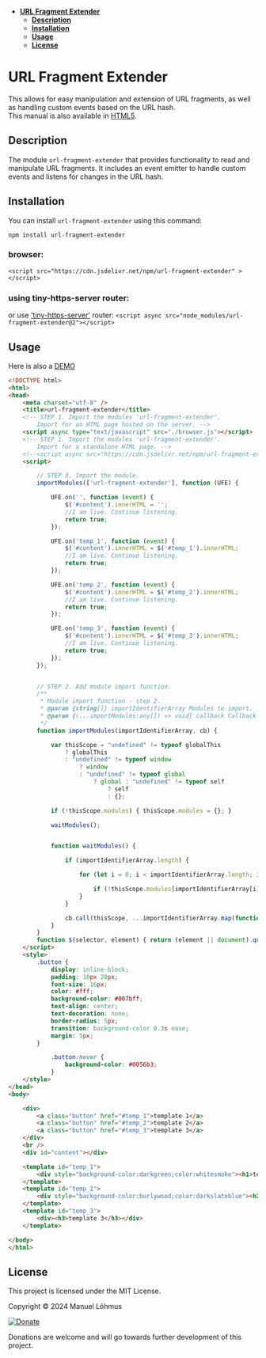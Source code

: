 ﻿
<div class="row w-100">
<div class="col-3 d-none d-lg-inline">
<div class="sticky-top overflow-auto vh-100">
<div id="list-headers" class="list-group mt-5">

- [**URL Fragment Extender**](#url-fragment-extender)
  - [**Description**](#description)
  - [**Installation**](#installation)
  - [**Usage**](#usage)
  - [**License**](#license)
    
</div>
</div>
</div>
 
<div class="col">
<div class="p-2 markdown-body" data-bs-spy="scroll" data-bs-target="#list-headers" data-bs-offset="0" tabindex="0">


# URL Fragment Extender
This allows for easy manipulation and extension of URL fragments, as well as handling custom events based on the URL hash.<br>
This manual is also available in [HTML5](https://manuel-lohmus.github.io/url-fragment-extender/README.html).

## Description
The module `url-fragment-extender` that provides functionality to read and manipulate URL fragments. 
It includes an event emitter to handle custom events and listens for changes in the URL hash.

## Installation

You can install `url-fragment-extender` using this command:

`npm install url-fragment-extender`

### browser:
`<script src="https://cdn.jsdelivr.net/npm/url-fragment-extender" ></script>`

### using tiny-https-server router:
or use ['tiny-https-server'](https://www.npmjs.com/package/tiny-https-server) router:
`<script async src="node_modules/url-fragment-extender@2"></script>`

## Usage 

Here is also a [DEMO](https://manuel-lohmus.github.io/url-fragment-extender/index.html)
```html
<!DOCTYPE html>
<html>
<head>
    <meta charset="utf-8" />
    <title>url-fragment-extender</title>
    <!-- STEP 1. Import the modules 'url-fragment-extender'.
        Import for an HTML page hosted on the server. -->
    <script async type="text/javascript" src="./browser.js"></script>
    <!-- STEP 1. Import the modules 'url-fragment-extender'.
        Import for a standalone HTML page. -->
    <!--<script async src="https://cdn.jsdelivr.net/npm/url-fragment-extender"></script>-->
    <script>

        // STEP 3. Import the module.
        importModules(['url-fragment-extender'], function (UFE) {

            UFE.on('', function (event) {
                $('#content').innerHTML = '';
                //I am live. Continue listening.
                return true;
            });

            UFE.on('temp_1', function (event) {
                $('#content').innerHTML = $('#temp_1').innerHTML;
                //I am live. Continue listening.
                return true;
            });

            UFE.on('temp_2', function (event) {
                $('#content').innerHTML = $('#temp_2').innerHTML;
                //I am live. Continue listening.
                return true;
            });

            UFE.on('temp_3', function (event) {
                $('#content').innerHTML = $('#temp_3').innerHTML;
                //I am live. Continue listening.
                return true;
            });
        });


        // STEP 2. Add module import function.
        /**
         * Module import function - step 2.
         * @param {string[]} importIdentifierArray Modules to import.
         * @param {(...importModules:any[]) => void} callback Callback function.
         */
        function importModules(importIdentifierArray, cb) {

            var thisScope = "undefined" != typeof globalThis
                ? globalThis
                : "undefined" != typeof window
                    ? window
                    : "undefined" != typeof global
                        ? global : "undefined" != typeof self
                            ? self
                            : {};

            if (!thisScope.modules) { thisScope.modules = {}; }

            waitModules();


            function waitModules() {

                if (importIdentifierArray.length) {

                    for (let i = 0; i < importIdentifierArray.length; i++) {

                        if (!thisScope.modules[importIdentifierArray[i]]) { return setTimeout(waitModules, 10); }
                    }
                }

                cb.call(thisScope, ...importIdentifierArray.map(function (id) { return thisScope.modules[id]; }));
            }
        }
        function $(selector, element) { return (element || document).querySelector(selector); }
    </script>
    <style>
        .button {
            display: inline-block;
            padding: 10px 20px;
            font-size: 16px;
            color: #fff;
            background-color: #007bff;
            text-align: center;
            text-decoration: none;
            border-radius: 5px;
            transition: background-color 0.3s ease;
            margin: 5px;
        }

            .button:hover {
                background-color: #0056b3;
            }
    </style>
</head>
<body>

    <div>
        <a class="button" href="#temp_1">template 1</a>
        <a class="button" href="#temp_2">template 2</a>
        <a class="button" href="#temp_3">template 3</a>
    </div>
    <br />
    <div id="content"></div>

    <template id="temp_1">
        <div style="background-color:darkgreen;color:whitesmoke"><h1>template 1</h1></div>
    </template>
    <template id="temp_2">
        <div style="background-color:burlywood;color:darkslateblue"><h2>template 2</h2></div>
    </template>
    <template id="temp_3">
        <div><h3>template 3</h3></div>
    </template>

</body>
</html>
```

## License

This project is licensed under the MIT License.

Copyright &copy; 2024 Manuel Lõhmus

[![Donate](https://www.paypalobjects.com/en_US/i/btn/btn_donate_SM.gif)](https://www.paypal.com/donate?hosted_button_id=SA5RPUB5GKBB2)

Donations are welcome and will go towards further development of this project.

<br>
<br>
<br>
</div>
</div>
</div>